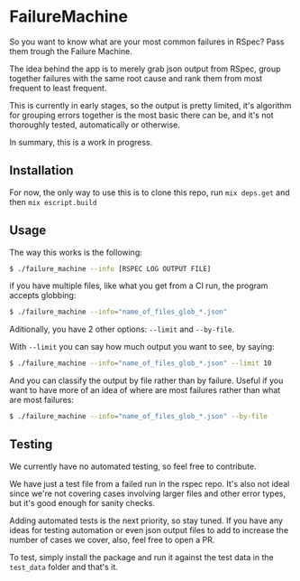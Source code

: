 # FailureMachine

So you want to know what are your most common failures in RSpec? Pass them trough the Failure Machine.

The idea behind the app is to merely grab json output from RSpec, group together failures with the same root cause
and rank them from most frequent to least frequent.

This is currently in early stages, so the output is pretty limited, it's algorithm for grouping errors together is
the most basic there can be, and it's not thoroughly tested, automatically or otherwise.

In summary, this is a work in progress.

## Installation

For now, the only way to use this is to clone this repo, run `mix deps.get` and then `mix escript.build`

## Usage

The way this works is the following:

```bash
$ ./failure_machine --info [RSPEC LOG OUTPUT FILE]
```

if you have multiple files, like what you get from a CI run, the program accepts globbing:

```bash
$ ./failure_machine --info="name_of_files_glob_*.json"
```

Aditionally, you have 2 other options: `--limit` and `--by-file`.

With `--limit` you can say how much output you want to see, by saying:

```bash
$ ./failure_machine --info="name_of_files_glob_*.json" --limit 10
```

And you can classify the output by file rather than by failure. Useful if you want to have more of an idea of where are most failures rather than what are most failures:

```bash
$ ./failure_machine --info="name_of_files_glob_*.json" --by-file
```

## Testing

We currently have no automated testing, so feel free to contribute.

We have just a test file from a failed run in the rspec repo. It's also not ideal since we're not covering cases involving larger files and other error types, but it's good enough for sanity checks.

Adding automated tests is the next priority, so stay tuned. If you have any ideas for testing automation or even json output files
to add to increase the number of cases we cover, also, feel free to open a PR.

To test, simply install the package and run it against the test data in the `test_data` folder and that's it.
